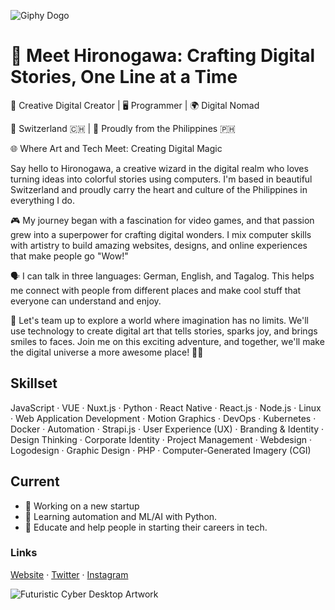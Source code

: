 
![Giphy Dogo](https://media.giphy.com/media/v1.Y2lkPTc5MGI3NjExMjhqZG9haXV0M2UwNzR2YXB0Yjh4djJlbmxodGx5NXdjZzE1NGt1YyZlcD12MV9pbnRlcm5hbF9naWZfYnlfaWQmY3Q9Zw/pSpmpxFxFwDpC/giphy.gif)


# 👋 Meet Hironogawa: Crafting Digital Stories, One Line at a Time

🎨 Creative Digital Creator | 🖥️ Programmer | 🌍 Digital Nomad

📍 Switzerland 🇨🇭 | 🏡 Proudly from the Philippines 🇵🇭

🌐 Where Art and Tech Meet: Creating Digital Magic

Say hello to Hironogawa, a creative wizard in the digital realm who loves turning ideas into colorful stories using computers. I'm based in beautiful Switzerland and proudly carry the heart and culture of the Philippines in everything I do.

🎮 My journey began with a fascination for video games, and that passion grew into a superpower for crafting digital wonders. I mix computer skills with artistry to build amazing websites, designs, and online experiences that make people go "Wow!"

🗣️ I can talk in three languages: German, English, and Tagalog. This helps me connect with people from different places and make cool stuff that everyone can understand and enjoy.

🚀 Let's team up to explore a world where imagination has no limits. We'll use technology to create digital art that tells stories, sparks joy, and brings smiles to faces. Join me on this exciting adventure, and together, we'll make the digital universe a more awesome place! 🌌🎨



## Skillset
JavaScript · VUE · Nuxt.js · Python · React Native · React.js · Node.js · Linux  · Web Application Development · Motion Graphics · DevOps · Kubernetes · Docker · Automation · Strapi.js · User Experience (UX) · Branding & Identity · Design Thinking · Corporate Identity · Project Management · Webdesign · Logodesign · Graphic Design · PHP · Computer-Generated Imagery (CGI)


## Current 
- 🔭 Working on a new startup 
- 🌱 Learning automation and ML/AI with Python. 
- 🚀 Educate and help people in starting their careers in tech.



### Links
[Website](https://hironogawa.com/) · [Twitter](https://twitter.com/hironogawa) · [Instagram](https://www.instagram.com/hironogawa/)


![Futuristic Cyber Desktop Artwork](https://a.storyblok.com/f/195337/1536x1024/f74a84d4ac/hironogawa-banner-cyber-desktop-midjourney.png/m//filters:format(webp))